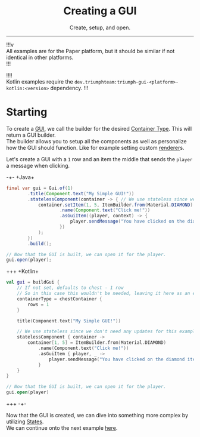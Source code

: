 <center><h1>Creating a GUI</h1></center>
<center><p>Create, setup, and open.</p></center>

---

!!!v  
All examples are for the Paper platform, but it should be similar if not identical in other platforms.  
!!!

!!!!  
Kotlin examples require the `dev.triumphteam:triumph-gui-<platform>-kotlin:<version>` dependency.
!!!

# Starting

To create a [GUI](/gui), we call the builder for the desired [Container Type](/container-type). This will return a GUI
builder.  
The builder allows you to setup all the components as well as personalize how the GUI should function. Like for example
setting custom [renderer](/renderer)s.

Let's create a GUI with a `1` row and an item the middle that sends the `player` a message when clicking.

-+-
+Java+

```java
final var gui = Gui.of(1)
        .title(Component.text("My Simple GUI!"))
        .statelessComponent(container -> { // We use stateless since we don't need any updates for this example
            container.setItem(1, 5, ItemBuilder.from(Material.DIAMOND)
                    .name(Component.text("Click me!"))
                    .asGuiItem((player, context) -> {
                        player.sendMessage("You have clicked on the diamond item!");
                    })
            );
        })
        .build();

// Now that the GUI is built, we can open it for the player.
gui.open(player);
```
+++
+Kotlin+
```kotlin
val gui = buildGui {
    // If not set, defaults to chest - 1 row
    // So in this case this wouldn't be needed, leaving it here as an example
    containerType = chestContainer {
        rows = 1
    }

    title(Component.text("My Simple GUI!"))

    // We use stateless since we don't need any updates for this example
    statelessComponent { container ->
        container[1, 5] = ItemBuilder.from(Material.DIAMOND)
            .name(Component.text("Click me!"))
            .asGuiItem { player, _ ->
                player.sendMessage("You have clicked on the diamond item!")
            }
    }
}

// Now that the GUI is built, we can open it for the player.
gui.open(player)
```
+++
-+-

Now that the GUI is created, we can dive into something more complex by utilizing [States](/states).  
We can continue onto the next example [here](/using-states).
